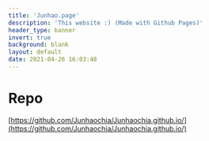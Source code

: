 ```yaml
---
title: 'Junhao.page'
description: 'This website :) (Made with Github Pages)'
header_type: banner
invert: true
background: blank
layout: default
date: 2021-04-26 16:03:48
---
```

# Repo
[https://github.com/Junhaochia/Junhaochia.github.io/](https://github.com/Junhaochia/Junhaochia.github.io/)
